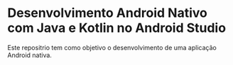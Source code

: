 # Desenvolvimento Android Nativo com Java e Kotlin no Android Studio

Este repositrio tem como objetivo o desenvolvimento de uma aplicação Android nativa.

